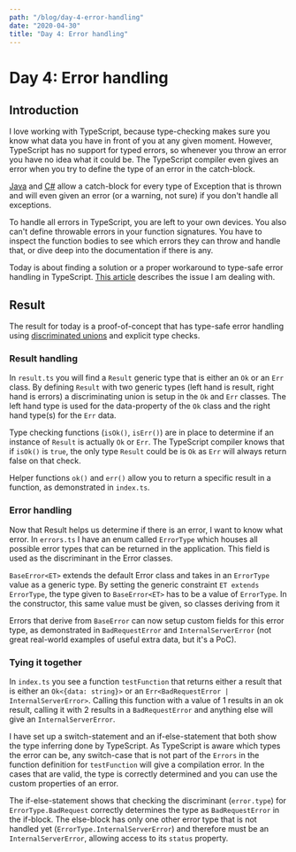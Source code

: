 ```yaml
---
path: "/blog/day-4-error-handling"
date: "2020-04-30"
title: "Day 4: Error handling"
---
```


# Day 4: Error handling

## Introduction

I love working with TypeScript, because type-checking makes sure you know what data you have in front of you at any given moment. However, TypeScript has no support for typed errors, so whenever you throw an error you have no idea what it could be. The TypeScript compiler even gives an error when you try to define the type of an error in the catch-block.

[Java](https://docs.oracle.com/javase/8/docs/technotes/guides/language/catch-multiple.html) and [C#](https://docs.microsoft.com/en-us/dotnet/standard/exceptions/how-to-use-the-try-catch-block-to-catch-exceptions) allow a catch-block for every type of Exception that is thrown and will even given an error (or a warning, not sure) if you don't handle all exceptions.

To handle all errors in TypeScript, you are left to your own devices. You also can't define throwable errors in your function signatures. You have to inspect the function bodies to see which errors they can throw and handle that, or dive deep into the documentation if there is any.

Today is about finding a solution or a proper workaround to type-safe error handling in TypeScript. [This article](https://medium.com/inato/expressive-error-handling-in-typescript-and-benefits-for-domain-driven-design-70726e061c86) describes the issue I am dealing with.

## Result

The result for today is a proof-of-concept that has type-safe error handling using [discriminated unions](https://www.typescriptlang.org/docs/handbook/advanced-types.html#discriminated-unions) and explicit type checks.

### Result handling

In `result.ts` you will find a `Result` generic type that is either an `Ok` or an `Err` class. By defining `Result` with two generic types (left hand is result, right hand is errors) a discriminating union is setup in the `Ok` and `Err` classes. The left hand type is used for the data-property of the `Ok` class and the right hand type(s) for the `Err` data.

Type checking functions (`isOk()`, `isErr()`) are in place to determine if an instance of `Result` is actually `Ok` or `Err`. The TypeScript compiler knows that if `isOk()` is `true`, the only type `Result` could be is `Ok` as `Err` will always return false on that check.

Helper functions `ok()` and `err()` allow you to return a specific result in a function, as demonstrated in `index.ts`.

### Error handling

Now that Result helps us determine if there is an error, I want to know what error. In `errors.ts` I have an enum called `ErrorType` which houses all possible error types that can be returned in the application. This field is used as the discriminant in the Error classes.

`BaseError<ET>` extends the default Error class and takes in an `ErrorType` value as a generic type. By setting the generic constraint `ET extends ErrorType`, the type given to `BaseError<ET>` has to be a value of `ErrorType`. In the constructor, this same value must be given, so classes deriving from it

Errors that derive from `BaseError` can now setup custom fields for this error type, as demonstrated in `BadRequestError` and `InternalServerError` (not great real-world examples of useful extra data, but it's a PoC).

### Tying it together

In `index.ts` you see a function `testFunction` that returns either a result that is either an `Ok<{data: string}>` or an `Err<BadRequestError | InternalServerError>`. Calling this function with a value of 1 results in an ok result, calling it with 2 results in a `BadRequestError` and anything else will give an `InternalServerError`.

I have set up a switch-statement and an if-else-statement that both show the type inferring done by TypeScript. As TypeScript is aware which types the error can be, any switch-case that is not part of the `Errors` in the function definition for `testFunction` will give a compilation error. In the cases that are valid, the type is correctly determined and you can use the custom properties of an error.

The if-else-statement shows that checking the discriminant (`error.type`) for `ErrorType.BadRequest` correctly determines the type as `BadRequestError` in the if-block. The else-block has only one other error type that is not handled yet (`ErrorType.InternalServerError`) and therefore must be an `InternalServerError`, allowing access to its `status` property.
